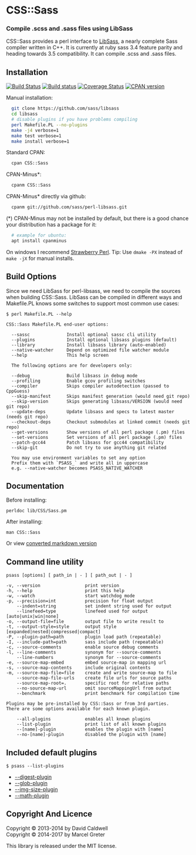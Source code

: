 CSS::Sass
=========

### Compile .scss and .sass files using LibSass

CSS::Sass provides a perl interface to [LibSass][1], a nearly complete Sass
compiler written in C++. It is currently at ruby sass 3.4 feature parity and
heading towards 3.5 compatibility. It can compile .scss and .sass files.

[1]: https://github.com/sass/libsass

Installation
------------

[![Build Status](https://travis-ci.org/sass/perl-libsass.svg?branch=master)](https://travis-ci.org/sass/perl-libsass)
[![Build status](https://ci.appveyor.com/api/projects/status/wg7joe46resvh1ow/branch/master?svg=true)](https://ci.appveyor.com/project/sass/perl-libsass/branch/master)
[![Coverage Status](https://img.shields.io/coveralls/sass/perl-libsass.svg)](https://coveralls.io/r/sass/perl-libsass?branch=master)
[![CPAN version](https://badge.fury.io/pl/CSS-Sass.svg)](http://badge.fury.io/pl/CSS-Sass)

Manual installation:
```bash
  git clone https://github.com/sass/libsass
  cd libsass
  # disable plugins if you have problems compiling
  perl Makefile.PL --no-plugins
  make -j4 verbose=1
  make test verbose=1
  make install verbose=1
```

Standard CPAN:
```bash
  cpan CSS::Sass
```

CPAN-Minus*:
```bash
  cpanm CSS::Sass
```

CPAN-Minus* directly via github:
```bash
  cpanm git://github.com/sass/perl-libsass.git
```

(*) CPAN-Minus may not be installed by default, but there is a good
chance your distribution has a package for it:
```bash
  # example for ubuntu:
  apt install cpanminus
```

On windows I recommend [Strawberry Perl](http://strawberryperl.com/).
Tip: Use `dmake -PX` instead of `make -jX` for manual installs.

Build Options
-------------

Since we need LibSass for perl-libsass, we need to compile the sources
when building CSS::Sass. LibSass can be compiled in different ways and
Makefile.PL knows some switches to support most common use cases:

```
$ perl Makefile.PL --help

CSS::Sass Makefile.PL end-user options:

  --sassc              Install optional sassc cli utility
  --plugins            Install optional libsass plugins (default)
  --library            Install libsass library (auto-enabled)
  --native-watcher     Depend on optimized file watcher module
  --help               This help screen

  The following options are for developers only:

  --debug              Build libsass in debug mode
  --profiling          Enable gcov profiling switches
  --compiler           Skips compiler autodetection (passed to CppGuess)
  --skip-manifest      Skips manifest generation (would need git repo)
  --skip-version       Skips generating libsass/VERSION (would need git repo)
  --update-deps        Update libsass and specs to latest master (needs git repo)
  --checkout-deps      Checkout submodules at linked commit (needs git repo)
  --get-versions       Show versions of all perl package (.pm) files
  --set-versions       Set versions of all perl package (.pm) files
  --patch-gcc44        Patch libsass for gcc44 compatibility
  --skip-git           Do not try to use anything git related

  You may use environment variables to set any option
  Prefix them with `PSASS_` and write all in uppercase
  e.g. --native-watcher becomes PSASS_NATIVE_WATCHER
```

Documentation
-------------

Before installing:

    perldoc lib/CSS/Sass.pm

After installing:

    man CSS::Sass

Or view [converted markdown version][4]

[4]: https://github.com/sass/perl-libsass/blob/master/lib/CSS/Sass.md

Command line utility
--------------------

```
psass [options] [ path_in | - ] [ path_out | - ]
```

```
-v, --version                 print version
-h, --help                    print this help
-w, --watch                   start watchdog mode
-p, --precision=int           precision for float output
    --indent=string           set indent string used for output
    --linefeed=type           linefeed used for output [auto|unix|win|none]
-o, --output-file=file        output file to write result to
-t, --output-style=style      output style [expanded|nested|compressed|compact]
-P, --plugin-path=path        plugin load path (repeatable)
-I, --include-path=path       sass include path (repeatable)
-c, --source-comments         enable source debug comments
-l, --line-comments           synonym for --source-comments
    --line-numbers            synonym for --source-comments
-e, --source-map-embed        embed source-map in mapping url
-s, --source-map-contents     include original contents
-m, --source-map-file=file    create and write source-map to file
    --source-map-file-urls    create file urls for source paths
    --source-map-root=.       specific root for relative paths
    --no-source-map-url       omit sourceMappingUrl from output
    --benchmark               print benchmark for compilation time

Plugins may be pre-installed by CSS::Sass or from 3rd parties.
There are some options available for each known plugin.

    --all-plugins             enables all known plugins
    --list-plugin             print list of all known plugins
    --[name]-plugin           enables the plugin with [name]
    --no-[name]-plugin        disabled the plugin with [name]
```


Included default plugins
------------------------

```
$ psass --list-plugins
```

- [--digest-plugin][2]
- [--glob-plugin][3]
- [--img-size-plugin][4]
- [--math-plugin][5]

[2]: https://github.com/mgreter/libsass-digest
[3]: https://github.com/mgreter/libsass-glob
[4]: https://github.com/mgreter/libsass-img-size
[5]: https://github.com/mgreter/libsass-math


Copyright And Licence
---------------------

Copyright © 2013-2014 by David Caldwell  
Copyright © 2014-2017 by Marcel Greter

This library is released under the MIT license.